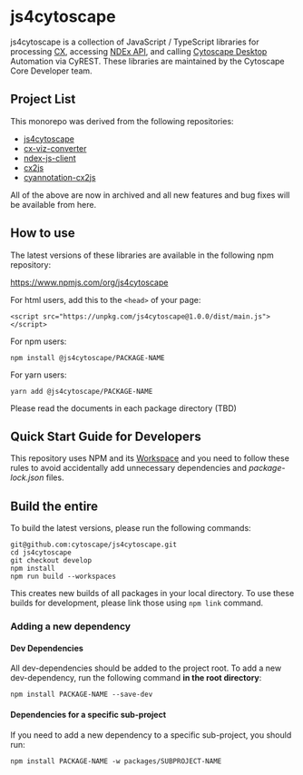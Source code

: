 # js4cytoscape
js4cytoscape is a collection of JavaScript / TypeScript libraries for processing [CX](), accessing [NDEx API](), and calling [Cytoscape Desktop]() Automation via CyREST. These libraries are maintained by the Cytoscape Core Developer team.

## Project List
This monorepo was derived from the following repositories:

- [js4cytoscape](https://github.com/cytoscape/js4cytoscape/tree/main/packages/js4cytoscape)
- [cx-viz-converter](https://github.com/cytoscape/js4cytoscape/tree/main/packages/cx-viz-converter)
- [ndex-js-client](https://github.com/cytoscape/js4cytoscape/tree/main/packages/ndex-js-client)
- [cx2js](https://github.com/cytoscape/js4cytoscape/tree/main/packages/cx2js)
- [cyannotation-cx2js](https://github.com/cytoscape/js4cytoscape/tree/main/packages/cyannotation-cx2js)

All of the above are now in archived and all new features and bug fixes will be available from here.

## How to use
The latest versions of these libraries are available in the following npm repository:

https://www.npmjs.com/org/js4cytoscape

For html users, add this to the `<head>` of your page:

```<script src="https://unpkg.com/js4cytoscape@1.0.0/dist/main.js"></script>```

For npm users:

```npm install @js4cytoscape/PACKAGE-NAME```

For yarn users:

```yarn add @js4cytoscape/PACKAGE-NAME```

Please read the documents in each package directory (TBD)

## Quick Start Guide for Developers

This repository uses NPM and its [Workspace](https://docs.npmjs.com/cli/v8/using-npm/workspaces) and you need to follow these rules to avoid accidentally add unnecessary dependencies and _package-lock.json_ files.


## Build the entire 
To build the latest versions, please run the following commands:

```
git@github.com:cytoscape/js4cytoscape.git
cd js4cytoscape
git checkout develop
npm install
npm run build --workspaces
```

This creates new builds of all packages in your local directory.  To use these builds for development, please link those using ```npm link``` command.

### Adding a new dependency

#### Dev Dependencies

All dev-dependencies should be added to the project root. To add a new dev-dependency, run the following command **in the root directory**:

```npm install PACKAGE-NAME --save-dev```

#### Dependencies for a specific sub-project

If you need to add a new dependency to a specific sub-project, you should run:

```npm install PACKAGE-NAME -w packages/SUBPROJECT-NAME```

